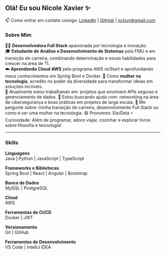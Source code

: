 ## Olá! Eu sou Nicole Xavier ✨  
📫 Como entrar em contato comigo: [LinkedIn](https://linkedin.com/in/nicole-xavier-sp) | [GitHub](https://github.com/NicXavier) | nclxvr@gmail.com  

### Sobre Mim  

👩‍💻 **Desenvolvedora Full Stack** apaixonada por tecnologia e inovação.  
🎓 **Estudante de Análise e Desenvolvimento de Sistemas** pela FMU e em transição de carreira, combinando determinação e novas habilidades para crescer na área de TI.  
☁️ **Aprendendo Cloud AWS** pelo programa AWS re/Start e aprofundando meus conhecimentos em Spring Boot e Docker.
🌟 Como **mulher na tecnologia**, acredito no poder da diversidade para transformar ideias em soluções incríveis.  
🔭 Atualmente estou trabalhando em: projetos que envolvem APIs seguras e gerenciamento de dados.
🤔 Estou buscando ajuda com: networking na área de cibersegurança e boas práticas em projetos de larga escala.
💬 Me pergunte sobre: minha transição de carreira, desenvolvimento Full Stack ou como é ser uma mulher na tecnologia.
😄 Pronomes: Ela/Dela
⚡ Curiosidade: Além de programar, adoro viajar, cozinhar e explorar livros sobre filosofia e tecnologia!

---

### **Skills**  
**Linguagens**  
Java | Python | JavaScript | TypeScript  

**Frameworks e Bibliotecas**  
Spring Boot | React | Angular | Bootstrap  

**Banco de Dados**  
MySQL | PostgreSQL  

**Cloud**  
AWS  

**Ferramentas de CI/CD**  
Docker | JWT  

**Versionamento**  
Git | GitHub  

**Ferramentas de Desenvolvimento**  
VS Code | IntelliJ IDEA  



